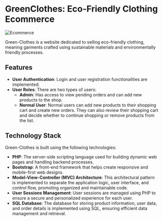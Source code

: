 # GreenClothes: Eco-Friendly Clothing Ecommerce

![Ecommerce](https://github.com/user-attachments/assets/66143744-89aa-45ae-99e9-bb9e3f5b58da)

Green-Clothes is a website dedicated to selling eco-friendly clothing, meaning garments crafted using sustainable materials and environmentally friendly processes.
## Features

- **User Authentication**: Login and user registration functionalities are implemented.
- **User Roles**: There are two types of users:
  - **Admin**: Has access to view pending orders and can add new products to the shop.
  - **Normal User**: Normal users can add new products to their shopping cart and create new orders. They can also review their shopping cart and decide whether to continue shopping or remove products from the list.

## Technology Stack

Green-Clothes is built using the following technologies:

- **PHP**: The server-side scripting language used for building dynamic web pages and handling backend processes.
- **Bootstrap**: A front-end framework that helps create responsive and mobile-first web designs.
- **Model-View-Controller (MVC) Architecture**: This architectural pattern is implemented to separate the application logic, user interface, and control flow, promoting organized and maintainable code.
- **User Sessions Management**: User sessions are managed using PHP to ensure a secure and personalized experience for each user.
- **SQL Database**: The database for storing product information, user data, and order details is implemented using SQL, ensuring efficient data management and retrieval.

